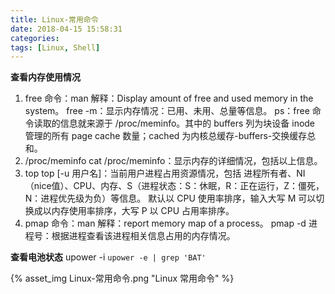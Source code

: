 ```yaml
---
title: Linux-常用命令
date: 2018-04-15 15:58:31
categories:
tags: [Linux, Shell]
---
```

**查看内存使用情况**
1. free 命令：man 解释：Display amount of free and used memory in the system。
free -m：显示内存情况：已用、未用、总量等信息。
ps：free 命令读取的信息就来源于 /proc/meminfo。其中的 buffers 列为块设备 inode 管理的所有 page cache 数量；cached 为内核总缓存-buffers-交换缓存总和。
2. /proc/meminfo
cat /proc/meminfo：显示内存的详细情况，包括以上信息。
3. top
top [-u 用户名]：当前用户进程占用资源情况，包括 进程所有者、NI（nice值）、CPU、内存、S（进程状态：S：休眠，R：正在运行，Z：僵死，N：进程优先级为负）等信息。
默认以 CPU 使用率排序，输入大写 M 可以切换成以内存使用率排序，大写 P 以 CPU 占用率排序。
4. pmap 命令：man 解释：report memory map of a process。
pmap -d 进程号：根据进程查看该进程相关信息占用的内存情况。


**查看电池状态**
upower -i `upower -e | grep 'BAT'`

{% asset_img Linux-常用命令.png "Linux 常用命令" %}